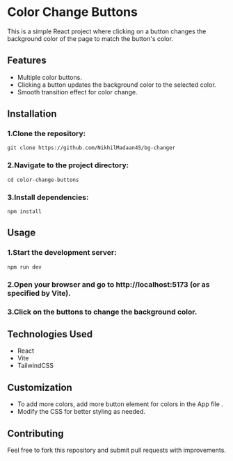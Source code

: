 # Color Change Buttons


This is a simple React project where clicking on a button changes the background color of the page to match the button's color.

## Features
* Multiple color buttons.
* Clicking a button updates the background color to the selected color.
* Smooth transition effect for color change.

## Installation
### 1.Clone the repository:
```git clone https://github.com/NikhilMadaan45/bg-changer```
### 2.Navigate to the project directory:
```cd color-change-buttons```
### 3.Install dependencies:
```npm install```
## Usage

### 1.Start the development server:
```npm run dev```
### 2.Open your browser and go to http://localhost:5173 (or as specified by Vite).
### 3.Click on the buttons to change the background color.

## Technologies Used
* React
* Vite
* TailwindCSS

## Customization
* To add more colors, add more button element for colors in the App file .
* Modify the CSS for better styling as needed.

## Contributing
Feel free to fork this repository and submit pull requests with improvements.
